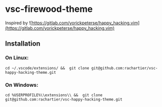 # vsc-firewood-theme

Inspired by ![https://gitlab.com/yorickpeterse/happy_hacking.vim](https://gitlab.com/yorickpeterse/happy_hacking.vim)

## Installation
### On Linux:
`cd ~/.vscode/extensions/ &&  git clone git@github.com:rachartier/vsc-happy-hacking-theme.git`

### On Windows:
`cd %USERPROFILE%\\extensions\\ &&  git clone git@github.com:rachartier/vsc-happy-hacking-theme.git`


